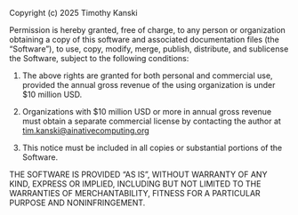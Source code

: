 Copyright (c) 2025 Timothy Kanski

Permission is hereby granted, free of charge, to any person or organization obtaining a copy of this software and associated documentation files (the “Software”), to use, copy, modify, merge, publish, distribute, and sublicense the Software, subject to the following conditions:

1. The above rights are granted for both personal and commercial use, provided the annual gross revenue of the using organization is under $10 million USD.

2. Organizations with $10 million USD or more in annual gross revenue must obtain a separate commercial license by contacting the author at tim.kanski@ainativecomputing.org

3. This notice must be included in all copies or substantial portions of the Software.

THE SOFTWARE IS PROVIDED “AS IS”, WITHOUT WARRANTY OF ANY KIND, EXPRESS OR IMPLIED, INCLUDING BUT NOT LIMITED TO THE WARRANTIES OF MERCHANTABILITY, FITNESS FOR A PARTICULAR PURPOSE AND NONINFRINGEMENT.

